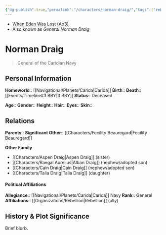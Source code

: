 ```yaml
---
{"dg-publish":true,"permalink":"/characters/norman-draig/","tags":["rebelalliance","general","unfinished","character"],"noteIcon":"saber1"}
---
```


- [When Eden Was Lost (Ao3)](https://archiveofourown.org/works/19334440/chapters/45992584)
- Also known as *General Norman Draig*
# Norman Draig
>General of the Caridian Navy

## Personal Information

**Homeworld**::  [[Navigational/Planets/Carida\|Carida]]
**Birth**:: 
**Death**::  [[Events/Timeline#3 BBY\|3 BBY]]
**Status**::  Deceased

**Age**:: 
**Gender**:: 
**Height**:: 
**Hair**:: 
**Eyes**:: 
**Skin**:: 

## Relations

**Parents**:: 
**Significant Other**::  [[Characters/Fecility Beauregard\|Fecility Beauregard]]

**Other Family**
- [[Characters/Aspen Draig\|Aspen Draig]] (sister)
- [[Characters/Raegal Aurelius\|Alban Draig]] (nephew/adopted son)
- [[Characters/Cain Draig\|Cain Draig]] (nephew/adopted son)
- [[Characters/Talia Draig\|Talia Draig]] (daughter)

#### Political Affiliations

**Allegiance**::  [[Navigational/Planets/Carida\|Carida]] Navy
**Rank**::  General
**Affiliations**::  [[Organizations/Rebellion\|Rebellion]] (ally)

## History & Plot Significance
Brief blurb.